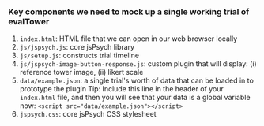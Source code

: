 ### Key components we need to mock up a single working trial of evalTower

1. `index.html`: HTML file that we can open in our web browser locally
2. `js/jspsych.js`: core jsPsych library 
3. `js/setup.js`: constructs trial timeline
4. `js/jspsych-image-button-response.js`: custom plugin that will display: (i) reference tower image, (ii) likert scale
5. `data/example.json`: a single trial's worth of data that can be loaded in to prototype the plugin
Tip: Include this line in the header of your `index.html` file, and then you will see that your data is a global variable now: 
`<script src="data/example.json"></script>`
6. `jspsych.css`: core jsPsych CSS stylesheet
